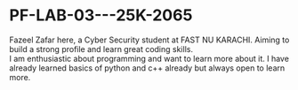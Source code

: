 # PF-LAB-03---25K-2065
Fazeel Zafar here, a Cyber Security student at FAST NU KARACHI. Aiming to build a strong profile and learn great coding skills. \
I am enthusiastic about programming and want to learn more about it. I have already learned basics of python and c++ already but always open to learn more.
